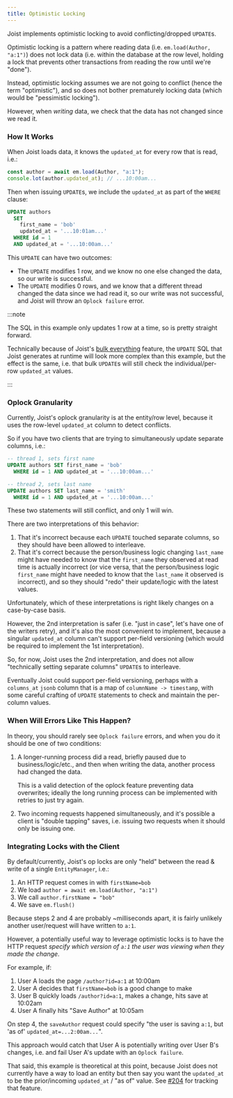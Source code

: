 ```yaml
---
title: Optimistic Locking
---
```


Joist implements optimistic locking to avoid conflicting/dropped `UPDATE`s.

Optimistic locking is a pattern where reading data (i.e. `em.load(Author, "a:1")`) does not lock data (i.e. within the database at the row level, holding a lock that prevents other transactions from reading the row until we're "done").

Instead, optimistic locking assumes we are not going to conflict (hence the term "optimistic"), and so does not bother prematurely locking data (which would be "pessimistic locking").

However, when _writing_ data, we check that the data has not changed since we read it.

### How It Works

When Joist loads data, it knows the `updated_at` for every row that is read, i.e.:

```typescript
const author = await em.load(Author, "a:1");
console.lot(author.updated_at); // ...10:00am...
```

Then when issuing `UPDATE`s, we include the `updated_at` as part of the `WHERE` clause:

```sql
UPDATE authors
  SET
    first_name = 'bob'
    updated_at = '...10:01am...'
  WHERE id = 1
  AND updated_at = '...10:00am...'
```

This `UPDATE` can have two outcomes:

* The `UPDATE` modifies 1 row, and we know no one else changed the data, so our write is successful.
* The `UPDATE` modifies 0 rows, and we know that a different thread changed the data since we had read it, so our write was not successful, and Joist will throw an `Oplock failure` error.

:::note

The SQL in this example only updates 1 row at a time, so is pretty straight forward.

Technically because of Joist's [bulk everything](../querying/bulk-operations.md) feature, the `UPDATE` SQL that Joist generates at runtime will look more complex than this example, but the effect is the same, i.e. that bulk `UPDATE`s will still check the individual/per-row `updated_at` values.

:::

### Oplock Granularity

Currently, Joist's oplock granularity is at the entity/row level, because it uses the row-level `updated_at` column to detect conflicts.

So if you have two clients that are trying to simultaneously update separate columns, i.e.:

```sql
-- thread 1, sets first name
UPDATE authors SET first_name = 'bob'
  WHERE id = 1 AND updated_at = '...10:00am...'

-- thread 2, sets last name
UPDATE authors SET last_name = 'smith'
  WHERE id = 1 AND updated_at = '...10:00am...'
```

These two statements will still conflict, and only 1 will win.

There are two interpretations of this behavior:

1. That it's incorrect because each `UPDATE` touched separate columns, so they should have been allowed to interleave.
2. That it's correct because the person/business logic changing `last_name` might have needed to know that the `first_name` they observed at read time is actually incorrect (or vice versa, that the person/business logic `first_name` might have needed to know that the `last_name` it observed is incorrect), and so they should "redo" their update/logic with the latest values.

Unfortunately, which of these interpretations is right likely changes on a case-by-case basis.

However, the 2nd interpretation is safer (i.e. "just in case", let's have one of the writers retry), and it's also the most convenient to implement, because a singular `updated_at` column can't support per-field versioning (which would be required to implement the 1st interpretation).

So, for now, Joist uses the 2nd interpretation, and does not allow "technically setting separate columns" `UPDATE`s to interleave.

Eventually Joist could support per-field versioning, perhaps with a `columns_at` `jsonb` column that is a map of `columnName -> timestamp`, with some careful crafting of `UPDATE` statements to check and maintain the per-column values.

### When Will Errors Like This Happen?

In theory, you should rarely see `Oplock failure` errors, and when you do it should be one of two conditions:

1. A longer-running process did a read, briefly paused due to business/logic/etc., and then when writing the data, another process had changed the data.

   This is a valid detection of the oplock feature preventing data overwrites; ideally the long running process can be implemented with retries to just try again.

2. Two incoming requests happened simultaneously, and it's possible a client is "double tapping" saves, i.e. issuing two requests when it should only be issuing one.

### Integrating Locks with the Client

By default/currently, Joist's op locks are only "held" between the read & write of a single `EntityManager`, i.e.:

1. An HTTP request comes in with `firstName=bob`
2. We load `author = await em.load(Author, "a:1")`
3. We call `author.firstName = "bob"`
4. We save `em.flush()`

Because steps 2 and 4 are probably ~milliseconds apart, it is fairly unlikely another user/request will have written to `a:1`.

However, a potentially useful way to leverage optimistic locks is to have the HTTP request _specify which version of `a:1` the user was viewing when they made the change_.

For example, if:

1. User A loads the page `/author?id=a:1` at 10:00am
2. User A decides that `firstName=bob` is a good change to make
3. User B quickly loads `/author?id=a:1`, makes a change, hits save at 10:02am
4. User A finally hits "Save Author" at 10:05am

On step 4, the `saveAuthor` request could specify "the user is saving `a:1`, but 'as of' `updated_at=...2:00am...`".

This approach would catch that User A is potentially writing over User B's changes, i.e. and fail User A's update with an `Oplock failure`.

That said, this example is theoretical at this point, because Joist does not currently have a way to load an entity but then say you want the `updated_at` to be the prior/incoming `updated_at` / "as of" value. See [#204](https://github.com/stephenh/joist-ts/issues/204) for tracking that feature.


